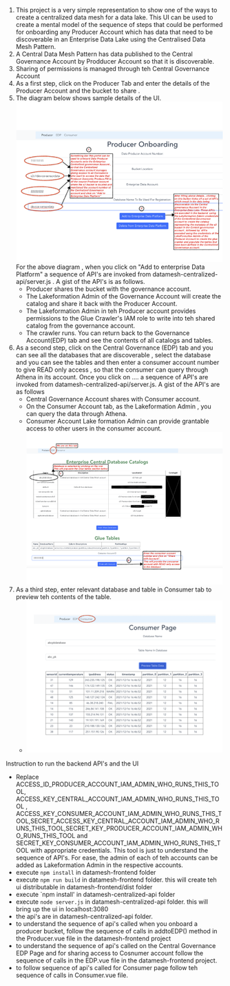 1. This project is a very simple representation to show one of the ways to create a centralized data mesh for a data lake. This UI can be used to create a mental model of the sequence of steps that could be performed for onboarding any Producer Account which has data that need to be discoverable in an Enterprise Data Lake using the Centralised Data Mesh Pattern. 
2. A Central Data Mesh Pattern has  data published to the Central Governance Account by Prodducer Account so that it is discoverable.
3. Sharing of permissions is managed through teh Central Governance Account
4. As a first step, click on the Producer Tab and enter the details of the Producer Account and the bucket to share .
5. The diagram below shows sample details of the UI. 
![plot](EnterpriseDataLakePortal_ProducerOnboarding.png)<br/>
For the above diagram , when you click on "Add to enterprise Data Platform" a sequence of API's are invoked from datamesh-centralized-api/server.js .
A gist of the API's is as follows. <br/>
    + Producer shares the bucket with the governance account. 
    + The Lakeformation Admin of the Governance Account will create the catalog and share it back with the Producer Account. 
    + The Lakeformation Admin in teh Producer account provides permissions to the Glue Crawler's IAM role to write into teh shared catalog from the governance account.
    + The crawler runs. You can return back to the Governance Account(EDP) tab and see the contents of all catalogs and tables.
6. As a second step, click on the Central Governance (EDP) tab and you can see all the databases that are discoverable , select the database and you can see the tables and then enter a consumer account number to give READ only access , so that the consumer can query through Athena in its account. Once you click on ....  a sequence of API's are invoked from datamesh-centralized-api/server.js. A gist of the API's are as follows <br/>
    + Central Governance Account shares with Consumer account.
    + On the Consumer Account tab, as the Lakeformation Admin , you can query the data through Athena. 
    + Consumer Account Lake formation Admin can provide grantable access to other users in the consumer account.<br/>
![plot](CentralGovernance.png)
7. As a third step, enter relevant database and table in Consumer tab to preview teh contents of the table.<br/>
    + ![plot](Consumer.png)


Instruction to run the backend API's and the UI
 + Replace ACCESS_ID_PRODUCER_ACCOUNT_IAM_ADMIN_WHO_RUNS_THIS_TOOL, ACCESS_KEY_CENTRAL_ACCOUNT_IAM_ADMIN_WHO_RUNS_THIS_TOOL , ACCESS_KEY_CONSUMER_ACCOUNT_IAM_ADMIN_WHO_RUNS_THIS_TOOL,SECRET_ACCESS_KEY_CENTRAL_ACCOUNT_IAM_ADMIN_WHO_RUNS_THIS_TOOL,SECRET_KEY_PRODUCER_ACCOUNT_IAM_ADMIN_WHO_RUNS_THIS_TOOL and SECRET_KEY_CONSUMER_ACCOUNT_IAM_ADMIN_WHO_RUNS_THIS_TOOL with appropriate credentials. This tool is just to understand the sequence of API's. For ease, the admin of each of teh accounts can be added as Lakeformation Admin in the respective accounts.
 + execute `npm install` in datamesh-frontend folder 
 + execute `npm run build` in datamesh-frontend folder. this will create teh ui distributable in datamesh-frontend/dist folder
 + execute `npm install' in datamesh-centralized-api folder
 + execute `node server.js` in datamesh-centralized-api folder. this will bring up the ui in localhost:3080 
 + the api's are in datamesh-centralized-api folder.
 + to understand the sequence of api's called when you onboard a producer bucket, follow the sequence of calls in addtoEDP() method in the Producer.vue file in the datamesh-frontend project
 + to understand the sequence of api's called on the Central Governance EDP Page and for sharing access to Cosnumer account follow the sequence of calls in the EDP.vue file  in the datamesh-frontend project.
 + to follow sequence of api's called for Consumer page follow teh sequence of calls in Consumer.vue file.